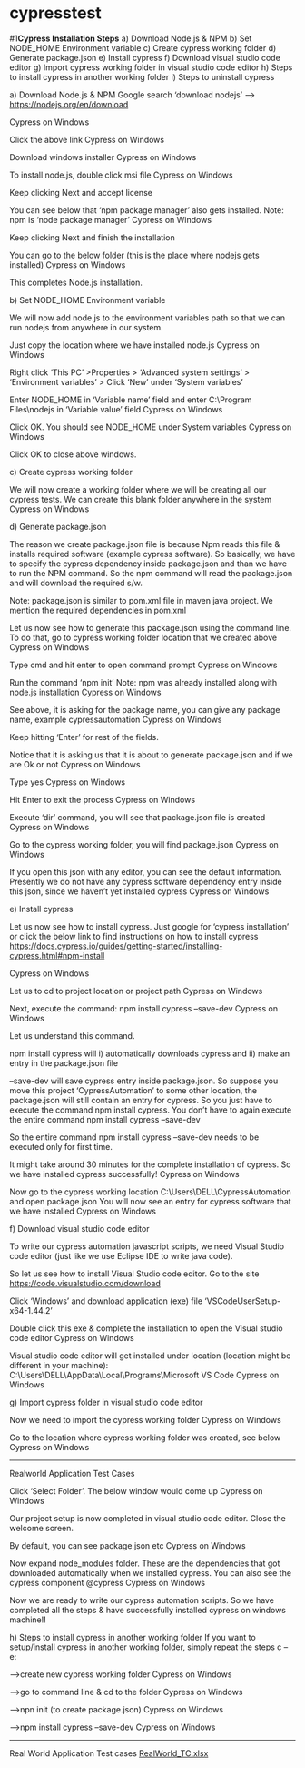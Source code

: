 # cypresstest
#1**Cypress Installation Steps**
a) Download Node.js & NPM
b) Set NODE_HOME Environment variable
c) Create cypress working folder
d) Generate package.json
e) Install cypress
f) Download visual studio code editor
g) Import cypress working folder in visual studio code editor
h) Steps to install cypress in another working folder
i) Steps to uninstall cypress

a) Download Node.js & NPM
Google search ‘download nodejs’ --> https://nodejs.org/en/download

Cypress on Windows

Click the above link
Cypress on Windows

Download windows installer
Cypress on Windows

To install node.js, double click msi file
Cypress on Windows

Keep clicking Next and accept license

You can see below that ‘npm package manager’ also gets installed.
Note: npm is ‘node package manager’
Cypress on Windows

Keep clicking Next and finish the installation

You can go to the below folder (this is the place where nodejs gets installed)
Cypress on Windows

This completes Node.js installation.

b) Set NODE_HOME Environment variable

We will now add node.js to the environment variables path so that we can run nodejs from anywhere in our system.

Just copy the location where we have installed node.js
Cypress on Windows

Right click ‘This PC’ >Properties > ‘Advanced system settings’ > ‘Environment variables’ > Click ‘New’ under ‘System variables’

Enter NODE_HOME in ‘Variable name’ field and enter C:\Program Files\nodejs in ‘Variable value’ field
Cypress on Windows

Click OK. You should see NODE_HOME under System variables
Cypress on Windows

Click OK to close above windows.

c) Create cypress working folder

We will now create a working folder where we will be creating all our cypress tests. We can create this blank folder anywhere in the system
Cypress on Windows

d) Generate package.json

The reason we create package.json file is because Npm reads this file & installs required software (example cypress software). So basically, we have to specify the cypress dependency inside package.json and than we have to run the NPM command. So the npm command will read the package.json and will download the required s/w.

Note: package.json is similar to pom.xml file in maven java project. We mention the required dependencies in pom.xml

Let us now see how to generate this package.json using the command line. To do that, go to cypress working folder location that we created above
Cypress on Windows

Type cmd and hit enter to open command prompt
Cypress on Windows

Run the command ‘npm init’
Note: npm was already installed along with node.js installation
Cypress on Windows

See above, it is asking for the package name, you can give any package name, example cypressautomation
Cypress on Windows

Keep hitting ‘Enter’ for rest of the fields.

Notice that it is asking us that it is about to generate package.json and if we are Ok or not
Cypress on Windows

Type yes
Cypress on Windows

Hit Enter to exit the process
Cypress on Windows

Execute ‘dir’ command, you will see that package.json file is created
Cypress on Windows

Go to the cypress working folder, you will find package.json
Cypress on Windows

If you open this json with any editor, you can see the default information. Presently we do not have any cypress software dependency entry inside this json, since we haven’t yet installed cypress
Cypress on Windows

e) Install cypress

Let us now see how to install cypress. Just google for ‘cypress installation’ or click the below link to find instructions on how to install cypress
https://docs.cypress.io/guides/getting-started/installing-cypress.html#npm-install

Cypress on Windows

Let us to cd to project location or project path
Cypress on Windows

Next, execute the command: npm install cypress –save-dev
Cypress on Windows

Let us understand this command.

npm install cypress will i) automatically downloads cypress and ii) make an entry in the package.json file

–save-dev will save cypress entry inside package.json.
So suppose you move this project ‘CypressAutomation’ to some other location, the package.json will still contain an entry for cypress. So you just have to execute the command npm install cypress. You don’t have to again execute the entire command npm install cypress –save-dev

So the entire command npm install cypress –save-dev needs to be executed only for first time.

It might take around 30 minutes for the complete installation of cypress. So we have installed cypress successfully!
Cypress on Windows

Now go to the cypress working location C:\Users\DELL\CypressAutomation and open package.json
You will now see an entry for cypress software that we have installed
Cypress on Windows

f) Download visual studio code editor

To write our cypress automation javascript scripts, we need Visual Studio code editor (just like we use Eclipse IDE to write java code).

So let us see how to install Visual Studio code editor. Go to the site https://code.visualstudio.com/download 

Click ‘Windows’ and download application (exe) file ‘VSCodeUserSetup-x64-1.44.2’

Double click this exe & complete the installation to open the Visual studio code editor
Cypress on Windows

Visual studio code editor will get installed under location (location might be different in your machine): C:\Users\DELL\AppData\Local\Programs\Microsoft VS Code
Cypress on Windows

g) Import cypress folder in visual studio code editor

Now we need to import the cypress working folder
Cypress on Windows

Go to the location where cypress working folder was created, see below
Cypress on Windows

------------------------------------------------------------------------------------------------------------------------------------------------------------------------
Realworld Application Test Cases


Click ‘Select Folder’. The below window would come up
Cypress on Windows

Our project setup is now completed in visual studio code editor. Close the welcome screen.

By default, you can see package.json etc
Cypress on Windows

Now expand node_modules folder. These are the dependencies that got downloaded automatically when we installed cypress. You can also see the cypress component @cypress
Cypress on Windows

Now we are ready to write our cypress automation scripts. So we have completed all the steps & have successfully installed cypress on windows machine!!

h) Steps to install cypress in another working folder
If you want to setup/install cypress in another working folder, simply repeat the steps c – e:

–>create new cypress working folder
Cypress on Windows

–>go to command line & cd to the folder
Cypress on Windows

–>npn init (to create package.json)
Cypress on Windows

–>npm install cypress –save-dev
Cypress on Windows

--------------------------------------------------------------------------------------------------------------------------------------------------------------------------
Real World Application Test cases
[RealWorld_TC.xlsx](https://github.com/ajayguptatech/cypress_realworld_app/files/12193270/RealWorld_TC.xlsx)



